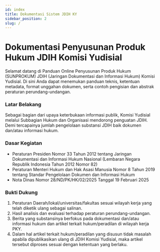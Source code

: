 ```yaml
---
id: index
title: Dokumentasi Sistem JDIH KY
sidebar_position: 2
slug: /
---
```


# Dokumentasi Penyusunan Produk Hukum JDIH Komisi Yudisial

Selamat datang di Panduan Online Penyusunan Produk Hukum (SUNPROKUM) JDIH (Jaringan Dokumentasi dan Informasi Hukum) Komisi Yudisial. Di sini Anda dapat menemukan panduan teknis, ketentuan metadata, format unggahan dokumen, serta contoh pengisian dan abstrak peraturan perundang-undangan.

### Latar Belakang

Sebagai bagian dari upaya keterbukaan informasi publik, Komisi Yudisial melalui Subbagian Hukum dan Organisasi mendorong penguatan JDIH. Demi tercapainya jumlah pengelolaan substansi JDIH baik dokumen dan/atau informasi hukum.

### Dasar Kegiatan

- Peraturan Presiden Nomor 33 Tahun 2012 tentang Jaringan Dokumentasi dan Informasi Hukum Nasional (Lembaran Negara Republik Indonesia Tahun 2012 Nomor 82)
- Peraturan Menteri Hukum dan Hak Asasi Manusia Nomor 8 Tahun 2019 tentang Standar Pengelolaan Dokumen dan Informasi Hukum
- Nota Dinas Nomor 28/ND/PK/HK/02/2025 Tanggal 19 Februari 2025

### Bukti Dukung

1. Peraturan Daerah/lokal/universitas/fakultas sesuai wilayah kerja yang telah diketik ulang sebagai salinan.
2. Hasil analisis dan evaluasi terhadap peraturan perundang-undangan.
3. Berita yang substansinya berfokus pada dokumentasi dan/atau informasi hukum dan artikel terkait hukum/peradilan di wilayah kerja PKY.
4. Dalam hal artikel terkait hukum/peradilan yang disusun tidak masalah apabila dipublikasikan ulang di JDIH Komisi Yudisial, maka artikel tersebut diproses sesuai dengan ketentuan yang berlaku.
